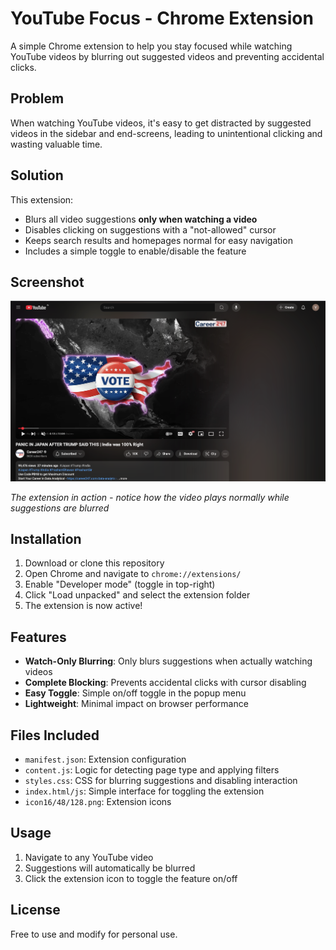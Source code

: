 # YouTube Focus - Chrome Extension

A simple Chrome extension to help you stay focused while watching YouTube videos by blurring out suggested videos and preventing accidental clicks.

## Problem
When watching YouTube videos, it's easy to get distracted by suggested videos in the sidebar and end-screens, leading to unintentional clicking and wasting valuable time.

## Solution
This extension:
- Blurs all video suggestions **only when watching a video**
- Disables clicking on suggestions with a "not-allowed" cursor
- Keeps search results and homepages normal for easy navigation
- Includes a simple toggle to enable/disable the feature

## Screenshot
![YouTube Focus Extension in action](images/image.png)

*The extension in action - notice how the video plays normally while suggestions are blurred*

## Installation
1. Download or clone this repository
2. Open Chrome and navigate to `chrome://extensions/`
3. Enable "Developer mode" (toggle in top-right)
4. Click "Load unpacked" and select the extension folder
5. The extension is now active!

## Features
- **Watch-Only Blurring**: Only blurs suggestions when actually watching videos
- **Complete Blocking**: Prevents accidental clicks with cursor disabling
- **Easy Toggle**: Simple on/off toggle in the popup menu
- **Lightweight**: Minimal impact on browser performance

## Files Included
- `manifest.json`: Extension configuration
- `content.js`: Logic for detecting page type and applying filters
- `styles.css`: CSS for blurring suggestions and disabling interaction
- `index.html/js`: Simple interface for toggling the extension
- `icon16/48/128.png`: Extension icons

## Usage
1. Navigate to any YouTube video
2. Suggestions will automatically be blurred
3. Click the extension icon to toggle the feature on/off

## License
Free to use and modify for personal use.
